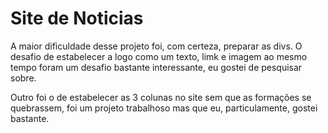 # Site de Noticias
A maior dificuldade desse projeto foi, com certeza, preparar as divs.
O desafio de estabelecer a logo como um texto, limk e imagem ao mesmo tempo foram um desafio bastante interessante, eu gostei de pesquisar sobre.

Outro foi o de estabelecer as 3 colunas no site sem que as formações se quebrassem, foi um projeto trabalhoso mas que eu, particulamente, gostei bastante.
 
